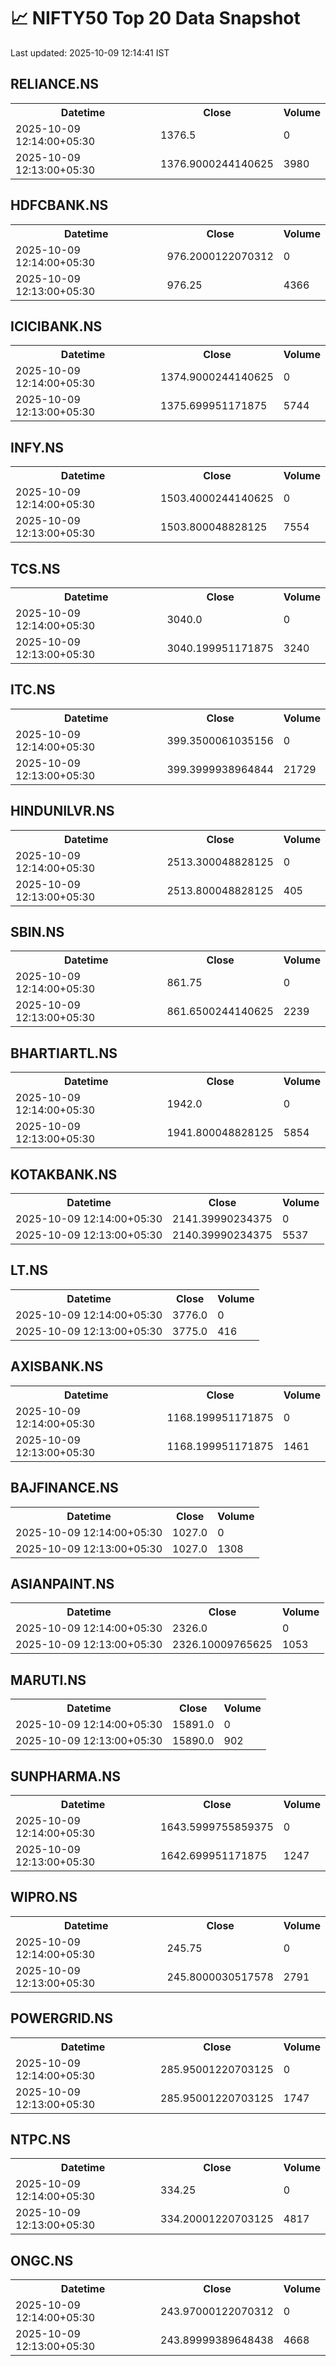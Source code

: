 # 📈 NIFTY50 Top 20 Data Snapshot

Last updated: 2025-10-09 12:14:41 IST

## RELIANCE.NS

<table>
  <tr><th>Datetime</th><th>Close</th><th>Volume</th></tr>
  <tr><td>2025-10-09 12:14:00+05:30</td><td>1376.5</td><td>0</td></tr>
  <tr><td>2025-10-09 12:13:00+05:30</td><td>1376.9000244140625</td><td>3980</td></tr>
</table>

## HDFCBANK.NS

<table>
  <tr><th>Datetime</th><th>Close</th><th>Volume</th></tr>
  <tr><td>2025-10-09 12:14:00+05:30</td><td>976.2000122070312</td><td>0</td></tr>
  <tr><td>2025-10-09 12:13:00+05:30</td><td>976.25</td><td>4366</td></tr>
</table>

## ICICIBANK.NS

<table>
  <tr><th>Datetime</th><th>Close</th><th>Volume</th></tr>
  <tr><td>2025-10-09 12:14:00+05:30</td><td>1374.9000244140625</td><td>0</td></tr>
  <tr><td>2025-10-09 12:13:00+05:30</td><td>1375.699951171875</td><td>5744</td></tr>
</table>

## INFY.NS

<table>
  <tr><th>Datetime</th><th>Close</th><th>Volume</th></tr>
  <tr><td>2025-10-09 12:14:00+05:30</td><td>1503.4000244140625</td><td>0</td></tr>
  <tr><td>2025-10-09 12:13:00+05:30</td><td>1503.800048828125</td><td>7554</td></tr>
</table>

## TCS.NS

<table>
  <tr><th>Datetime</th><th>Close</th><th>Volume</th></tr>
  <tr><td>2025-10-09 12:14:00+05:30</td><td>3040.0</td><td>0</td></tr>
  <tr><td>2025-10-09 12:13:00+05:30</td><td>3040.199951171875</td><td>3240</td></tr>
</table>

## ITC.NS

<table>
  <tr><th>Datetime</th><th>Close</th><th>Volume</th></tr>
  <tr><td>2025-10-09 12:14:00+05:30</td><td>399.3500061035156</td><td>0</td></tr>
  <tr><td>2025-10-09 12:13:00+05:30</td><td>399.3999938964844</td><td>21729</td></tr>
</table>

## HINDUNILVR.NS

<table>
  <tr><th>Datetime</th><th>Close</th><th>Volume</th></tr>
  <tr><td>2025-10-09 12:14:00+05:30</td><td>2513.300048828125</td><td>0</td></tr>
  <tr><td>2025-10-09 12:13:00+05:30</td><td>2513.800048828125</td><td>405</td></tr>
</table>

## SBIN.NS

<table>
  <tr><th>Datetime</th><th>Close</th><th>Volume</th></tr>
  <tr><td>2025-10-09 12:14:00+05:30</td><td>861.75</td><td>0</td></tr>
  <tr><td>2025-10-09 12:13:00+05:30</td><td>861.6500244140625</td><td>2239</td></tr>
</table>

## BHARTIARTL.NS

<table>
  <tr><th>Datetime</th><th>Close</th><th>Volume</th></tr>
  <tr><td>2025-10-09 12:14:00+05:30</td><td>1942.0</td><td>0</td></tr>
  <tr><td>2025-10-09 12:13:00+05:30</td><td>1941.800048828125</td><td>5854</td></tr>
</table>

## KOTAKBANK.NS

<table>
  <tr><th>Datetime</th><th>Close</th><th>Volume</th></tr>
  <tr><td>2025-10-09 12:14:00+05:30</td><td>2141.39990234375</td><td>0</td></tr>
  <tr><td>2025-10-09 12:13:00+05:30</td><td>2140.39990234375</td><td>5537</td></tr>
</table>

## LT.NS

<table>
  <tr><th>Datetime</th><th>Close</th><th>Volume</th></tr>
  <tr><td>2025-10-09 12:14:00+05:30</td><td>3776.0</td><td>0</td></tr>
  <tr><td>2025-10-09 12:13:00+05:30</td><td>3775.0</td><td>416</td></tr>
</table>

## AXISBANK.NS

<table>
  <tr><th>Datetime</th><th>Close</th><th>Volume</th></tr>
  <tr><td>2025-10-09 12:14:00+05:30</td><td>1168.199951171875</td><td>0</td></tr>
  <tr><td>2025-10-09 12:13:00+05:30</td><td>1168.199951171875</td><td>1461</td></tr>
</table>

## BAJFINANCE.NS

<table>
  <tr><th>Datetime</th><th>Close</th><th>Volume</th></tr>
  <tr><td>2025-10-09 12:14:00+05:30</td><td>1027.0</td><td>0</td></tr>
  <tr><td>2025-10-09 12:13:00+05:30</td><td>1027.0</td><td>1308</td></tr>
</table>

## ASIANPAINT.NS

<table>
  <tr><th>Datetime</th><th>Close</th><th>Volume</th></tr>
  <tr><td>2025-10-09 12:14:00+05:30</td><td>2326.0</td><td>0</td></tr>
  <tr><td>2025-10-09 12:13:00+05:30</td><td>2326.10009765625</td><td>1053</td></tr>
</table>

## MARUTI.NS

<table>
  <tr><th>Datetime</th><th>Close</th><th>Volume</th></tr>
  <tr><td>2025-10-09 12:14:00+05:30</td><td>15891.0</td><td>0</td></tr>
  <tr><td>2025-10-09 12:13:00+05:30</td><td>15890.0</td><td>902</td></tr>
</table>

## SUNPHARMA.NS

<table>
  <tr><th>Datetime</th><th>Close</th><th>Volume</th></tr>
  <tr><td>2025-10-09 12:14:00+05:30</td><td>1643.5999755859375</td><td>0</td></tr>
  <tr><td>2025-10-09 12:13:00+05:30</td><td>1642.699951171875</td><td>1247</td></tr>
</table>

## WIPRO.NS

<table>
  <tr><th>Datetime</th><th>Close</th><th>Volume</th></tr>
  <tr><td>2025-10-09 12:14:00+05:30</td><td>245.75</td><td>0</td></tr>
  <tr><td>2025-10-09 12:13:00+05:30</td><td>245.8000030517578</td><td>2791</td></tr>
</table>

## POWERGRID.NS

<table>
  <tr><th>Datetime</th><th>Close</th><th>Volume</th></tr>
  <tr><td>2025-10-09 12:14:00+05:30</td><td>285.95001220703125</td><td>0</td></tr>
  <tr><td>2025-10-09 12:13:00+05:30</td><td>285.95001220703125</td><td>1747</td></tr>
</table>

## NTPC.NS

<table>
  <tr><th>Datetime</th><th>Close</th><th>Volume</th></tr>
  <tr><td>2025-10-09 12:14:00+05:30</td><td>334.25</td><td>0</td></tr>
  <tr><td>2025-10-09 12:13:00+05:30</td><td>334.20001220703125</td><td>4817</td></tr>
</table>

## ONGC.NS

<table>
  <tr><th>Datetime</th><th>Close</th><th>Volume</th></tr>
  <tr><td>2025-10-09 12:14:00+05:30</td><td>243.97000122070312</td><td>0</td></tr>
  <tr><td>2025-10-09 12:13:00+05:30</td><td>243.89999389648438</td><td>4668</td></tr>
</table>

